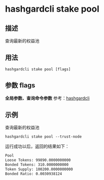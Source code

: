 # hashgardcli stake pool

## 描述

查询最新的权益池

## 用法

```
hashgardcli stake pool [flags]
```

## 参数 flags

**全局参数、查询命令参数** 参考：[hashgardcli](../README.md)

## 示例

查询最新的权益池

```
hashgardcli stake pool --trust-node
```

运行成功以后，返回的结果如下：

```txt
Pool
Loose Tokens: 99890.0000000000
Bonded Tokens: 310.0000000000
Token Supply: 100200.0000000000
Bonded Ratio: 0.0030938124

```
